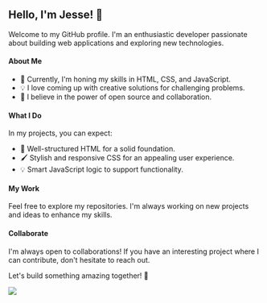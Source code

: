 ## Hello, I'm Jesse! 👋


Welcome to my GitHub profile. I'm an enthusiastic developer passionate about building web applications and exploring new technologies.

#### About Me

- 🌱 Currently, I'm honing my skills in HTML, CSS, and JavaScript.
- 💡 I love coming up with creative solutions for challenging problems.
- 🚀 I believe in the power of open source and collaboration.

#### What I Do

In my projects, you can expect:

- 🎨 Well-structured HTML for a solid foundation.
- 🖌️ Stylish and responsive CSS for an appealing user experience.
- 💡 Smart JavaScript logic to support functionality.

#### My Work

Feel free to explore my repositories. I'm always working on new projects and ideas to enhance my skills.

#### Collaborate

I'm always open to collaborations! If you have an interesting project where I can contribute, don't hesitate to reach out.

Let's build something amazing together! 🚀

<picture>
<source 
  srcset="https://github-readme-stats.vercel.app/api/top-langs/?username=JesseHoekema&layout=compact&hide_border=true&langs_count=8&show_icons=true&theme=dark"
  media="(prefers-color-scheme: dark)"
/>
<source
  srcset="https://github-readme-stats.vercel.app/api/top-langs/?username=JesseHoekema&layout=compact&hide_border=true&langs_count=8&show_icons=true"
  media="(prefers-color-scheme: light), (prefers-color-scheme: no-preference)"
/>
<img src="https://github-readme-stats.vercel.app/api/top-langs/?username=JesseHoekema&layout=compact&hide_border=true&langs_count=8&show_icons=true" />
</picture>
